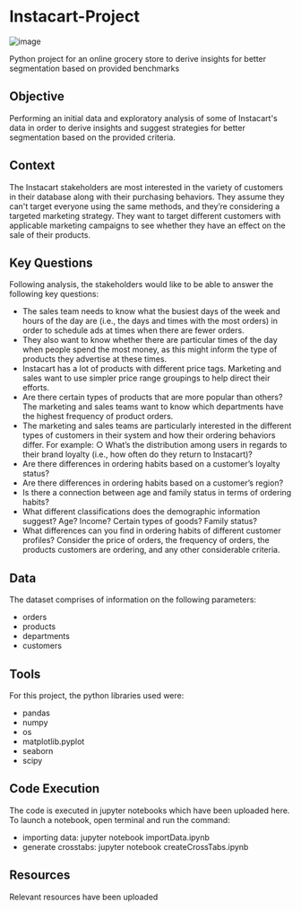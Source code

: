 # Instacart-Project

![image](https://github.com/isaac-otubanjo/Instacart-Project/assets/145198177/e5e79fe5-15a1-4077-a0c4-ce20572a271f)

Python project for an online grocery store to derive insights for better segmentation based on provided benchmarks

## Objective
Performing an initial data and exploratory analysis of some of Instacart's data in order to derive insights and suggest strategies for better segmentation based on the provided criteria.

## Context
The Instacart stakeholders are most interested in the variety of customers in their database along with their purchasing behaviors. They assume they can't target everyone using the same methods, and they’re considering a targeted marketing strategy. They want to target different customers with applicable marketing campaigns to see whether they have an effect on the sale of their products.

## Key Questions
Following analysis, the stakeholders would like to be able to answer the following key questions:
- The sales team needs to know what the busiest days of the week and hours of the day are (i.e., the days and times with the most orders) in order to schedule ads at times when there are fewer orders.
- They also want to know whether there are particular times of the day when people spend the most money, as this might inform the type of products they advertise at these times.
-  Instacart has a lot of products with different price tags. Marketing and sales want to use simpler price range groupings to help direct their efforts.
-  Are there certain types of products that are more popular than others? The marketing and sales teams want to know which departments have the highest frequency of product orders.
- The marketing and sales teams are particularly interested in the different types of customers in their system and how their ordering behaviors differ. For example:
○ What’s the distribution among users in regards to their brand loyalty (i.e., how often do they return to Instacart)?
- Are there differences in ordering habits based on a customer’s loyalty status?
- Are there differences in ordering habits based on a customer’s region?
- Is there a connection between age and family status in terms of ordering
habits?
- What different classifications does the demographic information suggest?
Age? Income? Certain types of goods? Family status?
- What differences can you find in ordering habits of different customer
profiles? Consider the price of orders, the frequency of orders, the products customers are ordering, and any other considerable criteria.

## Data
The dataset comprises of information on the following parameters:
- orders
- products
- departments
- customers

## Tools
For this project, the python libraries used were:
- pandas
- numpy
- os
- matplotlib.pyplot
- seaborn
- scipy

## Code Execution
The code is executed in jupyter notebooks which have been uploaded here.
To launch a notebook, open terminal and run the command:
- importing data: jupyter notebook importData.ipynb
- generate crosstabs:  jupyter notebook createCrossTabs.ipynb

## Resources
Relevant resources have been uploaded
